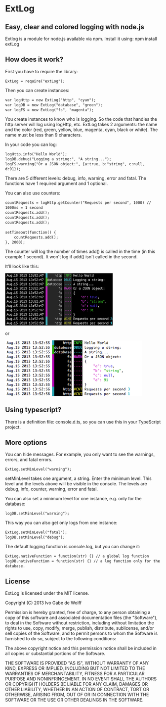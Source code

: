 ExtLog
======

Easy, clear and colored logging with node.js
------

Extlog is a module for node.js available via npm. Install it using:
	npm install extLog

How does it work?
-----

First you have to require the library:

	ExtLog = require("extLog");

Then you can create instances:

	var logHttp = new ExtLog("http", "cyan");
	var logDB = new ExtLog("database", "green");
	var logFS = new ExtLog("fs", "magenta");
	
You create instances to know who is logging. So the code that handles the http server will log using logHttp, etc. ExtLog takes 2 arguments: the name and the color (red, green, yellow, blue, magenta, cyan, black or white). The name must be less than 9 characters.

In your code you can log:

	logHttp.info("Hello World");
	logDB.debug("Logging a string:", "A string...");
	logFS.warning("Or a JSON object:", {a:true, b:"string", c:null, d:91});

There are 5 different levels: debug, info, warning, error and fatal. The functions have 1 required argument and 1 optional.

You can also use counters:
	
	countRequests = logHttp.getCounter("Requests per second", 1000) // 1000ms = 1 second
	countRequests.add();
	countRequests.add();
	countRequests.add();
	
	setTimeout(function() {
		countRequests.add();
	}, 2000);
	
The counter will log the number of times add() is called in the time (in this example 1 second). It won't log if add() isn't called in the second.

It'll look like this:

![Screenshot 1](screenshots/screen1.png "Screenshot 1")

or

![Screenshot 2](screenshots/screen2.png "Screenshot 2")

Using typescript?
------
There is a definition file: console.d.ts, so you can use this in your TypeScript project.

More options
------
You can hide messages. For example, you only want to see the warnings, errors, and fatal errors.

	ExtLog.setMinLevel("warning");
	
setMinLevel takes one argument, a string. Enter the minimum level. This level and the levels above will be visible in the console. The levels are debug, info, counter, warning, error and fatal.

You can also set a minimum level for one instance, e.g. only for the database:

	logDB.setMinLevel("warning");

This way you can also get only logs from one instance:

	ExtLog.setMinLevel("fatal");
	logDB.setMinLevel("debug");

The default logging function is console.log, but you can change it:

	ExtLog.nativeFunction = function(str) {} // a global log function
	logDB.nativeFunction = function(str) {} // a log function only for the database.

License
------
ExtLog is licensed under the MIT license.

Copyright (C) 2013 Ivo Gabe de Wolff

Permission is hereby granted, free of charge, to any person obtaining a copy of this software and associated documentation files (the "Software"), to deal in the Software without restriction, including without limitation the rights to use, copy, modify, merge, publish, distribute, sublicense, and/or sell copies of the Software, and to permit persons to whom the Software is furnished to do so, subject to the following conditions:

The above copyright notice and this permission notice shall be included in all copies or substantial portions of the Software.

THE SOFTWARE IS PROVIDED "AS IS", WITHOUT WARRANTY OF ANY KIND, EXPRESS OR IMPLIED, INCLUDING BUT NOT LIMITED TO THE WARRANTIES OF MERCHANTABILITY, FITNESS FOR A PARTICULAR PURPOSE AND NONINFRINGEMENT. IN NO EVENT SHALL THE AUTHORS OR COPYRIGHT HOLDERS BE LIABLE FOR ANY CLAIM, DAMAGES OR OTHER LIABILITY, WHETHER IN AN ACTION OF CONTRACT, TORT OR OTHERWISE, ARISING FROM, OUT OF OR IN CONNECTION WITH THE SOFTWARE OR THE USE OR OTHER DEALINGS IN THE SOFTWARE.
